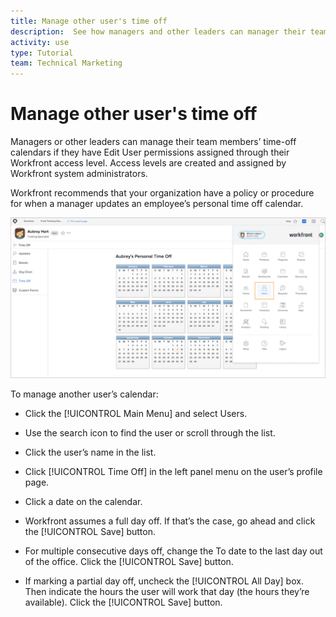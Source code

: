 ```yaml
---
title: Manage other user's time off
description:  See how managers and other leaders can manager their team's time off calendars.
activity: use
type: Tutorial
team: Technical Marketing
---
```

# Manage other user's time off

Managers or other leaders can manage their team members’ time-off calendars if they have Edit User permissions assigned through their Workfront access level. Access levels are created and assigned by Workfront system administrators.

Workfront recommends that your organization have a policy or procedure for when a manager updates an employee’s personal time off calendar.

![user in main menu](assets/mouto_01.png)

To manage another user’s calendar:

* Click the [!UICONTROL Main Menu] and select Users.

* Use the search icon to find the user or scroll through the list.

* Click the user’s name in the list.

* Click [!UICONTROL Time Off] in the left panel menu on the user’s profile page.

* Click a date on the calendar.

* Workfront assumes a full day off. If that’s the case, go ahead and click the [!UICONTROL Save] button.

* For multiple consecutive days off, change the To date to the last day out of the office. Click the [!UICONTROL Save] button.

* If marking a partial day off, uncheck the [!UICONTROL All Day] box. Then indicate the hours the user will work that day (the hours they’re available). Click the [!UICONTROL Save] button.
